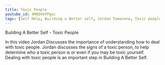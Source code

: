 ```yaml
---
title: Toxic People
youtube_id: 4M8OVmYPguc
tags: [Self Help, Building a Better self, Jordan Tomasone, Toxic people, how to deal with toxic people, how to, deal with toxic friends, toxic friends, determine toxic people, determine toxic friends, wind turbines, wind mills, wind farm, sault ste marie, ontario, canada, recognize toxic people,recognize toxic friends]
---
```

Building A Better Self - Toxic People

In this video Jordan Discusses the importance of understanding how to deal with toxic people. Jordan discusses the signs of a toxic person, to help determine who a toxic person is or even if you may be toxic yourself. Dealing with toxic people is an important step in Building A Better Self.
